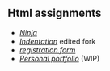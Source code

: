 
## Html assignments

   - [*Ninja*](https://github.com/ahmadlatif1/Axsos/blob/main/Web_fundamentals/HTML/ninja) 
   - [*Indentation*](https://github.com/ahmadlatif1/web-fund-indentation-) edited fork
   - [*registration form*](https://github.com/ahmadlatif1/Axsos/tree/main/Web_fundamentals/HTML/Registration-form) 
   - [*Personal portfolio*](https://github.com/ahmadlatif1/Axsos/tree/main/Web_fundamentals/HTML/personal-portfolio) (WIP)